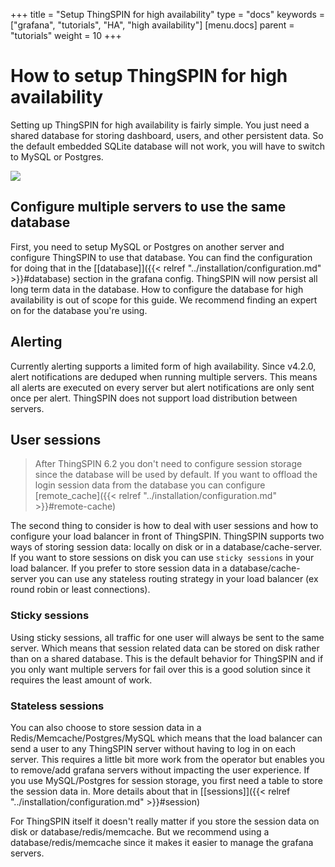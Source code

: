 +++
title = "Setup ThingSPIN for high availability"
type = "docs"
keywords = ["grafana", "tutorials", "HA", "high availability"]
[menu.docs]
parent = "tutorials"
weight = 10
+++

# How to setup ThingSPIN for high availability

Setting up ThingSPIN for high availability is fairly simple. You just need a shared database for storing dashboard, users,
and other persistent data. So the default embedded SQLite database will not work, you will have to switch to
MySQL or Postgres.

<div class="text-center">
  <img src="/img/docs/tutorials/grafana-high-availability.png"  max-width= "800px" class="center" />
</div>

## Configure multiple servers to use the same database

First, you need to setup MySQL or Postgres on another server and configure ThingSPIN to use that database.
You can find the configuration for doing that in the [[database]]({{< relref "../installation/configuration.md" >}}#database) section in the grafana config.
ThingSPIN will now persist all long term data in the database. How to configure the database for high availability is out of scope for this guide. We recommend finding an expert on for the database you're using.

## Alerting

Currently alerting supports a limited form of high availability. Since v4.2.0, alert notifications are deduped when running multiple servers. This means all alerts are executed on every server but alert notifications are only sent once per alert. ThingSPIN does not support load distribution between servers.

## User sessions

> After ThingSPIN 6.2 you don't need to configure session storage since the database will be used by default.
> If you want to offload the login session data from the database you can configure [remote_cache]({{< relref "../installation/configuration.md" >}}#remote-cache)

The second thing to consider is how to deal with user sessions and how to configure your load balancer in front of ThingSPIN.
ThingSPIN supports two ways of storing session data: locally on disk or in a database/cache-server.
If you want to store sessions on disk you can use `sticky sessions` in your load balancer. If you prefer to store session data in a database/cache-server
you can use any stateless routing strategy in your load balancer (ex round robin or least connections).

### Sticky sessions
Using sticky sessions, all traffic for one user will always be sent to the same server. Which means that session related data can be
stored on disk rather than on a shared database. This is the default behavior for ThingSPIN and if you only want multiple servers for fail over this is a good solution since it requires the least amount of work.

### Stateless sessions
You can also choose to store session data in a Redis/Memcache/Postgres/MySQL which means that the load balancer can send a user to any ThingSPIN server without having to log in on each server. This requires a little bit more work from the operator but enables you to remove/add grafana servers without impacting the user experience.
If you use MySQL/Postgres for session storage, you first need a table to store the session data in. More details about that in [[sessions]]({{< relref "../installation/configuration.md" >}}#session)

For ThingSPIN itself it doesn't really matter if you store the session data on disk or database/redis/memcache. But we recommend using a database/redis/memcache since it makes it easier to manage the grafana servers.


